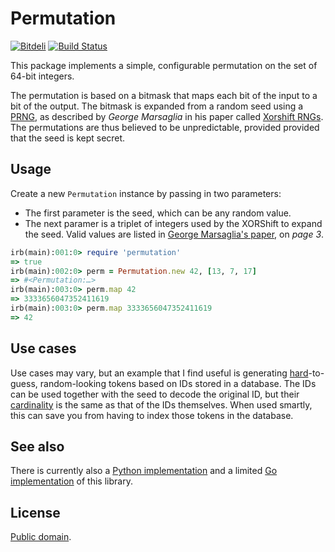 # Permutation

[![Bitdeli](https://d2weczhvl823v0.cloudfront.net/attilaolah/permutation.rb/trend.png)](https://bitdeli.com/free "Bitdeli Badge")
[![Build Status](https://travis-ci.org/attilaolah/permutation.rb.png?branch=master)](https://travis-ci.org/attilaolah/permutation.rb)

This package implements a simple, configurable permutation on the set of 64-bit
integers.

The permutation is based on a bitmask that maps each bit of the input to a bit
of the output. The bitmask is expanded from a random seed using a [PRNG][1], as
described by *George Marsaglia* in his paper called [Xorshift RNGs][2]. The
permutations are thus believed to be unpredictable, provided provided that the
seed is kept secret.

[1]: //en.wikipedia.org/wiki/Pseudorandom_number_generator
[2]: http://www.jstatsoft.org/v08/i14/paper

## Usage

Create a new `Permutation` instance by passing in two parameters:

* The first parameter is the seed, which can be any random value.
* The next paramer is a triplet of integers used by the XORShift to expand the
  seed. Valid values are listed in [George Marsaglia's paper][2], on *page 3*.

```ruby
irb(main):001:0> require 'permutation'
=> true
irb(main):002:0> perm = Permutation.new 42, [13, 7, 17]
=> #<Permutation:…>
irb(main):003:0> perm.map 42
=> 3333656047352411619
irb(main):003:0> perm.map 3333656047352411619
=> 42
```

## Use cases

Use cases may vary, but an example that I find useful is generating
[hard][4]-to-guess, random-looking tokens based on IDs stored in a database.
The IDs can be used together with the seed to decode the original ID, but their
[cardinality][5] is the same as that of the IDs themselves. When used smartly,
this can save you from having to index those tokens in the database.

[4]: //en.wikipedia.org/wiki/NP-hard
[5]: //en.wikipedia.org/wiki/Cardinality

## See also

There is currently also a [Python implementation][7] and a limited [Go
implementation][6] of this library.

[6]: //github.com/attilaolah/permutation.go
[7]: //github.com/attilaolah/permutation.py

## License

[Public domain][3].

[3]: //github.com/attilaolah/permutation.go/blob/master/LICENSE
